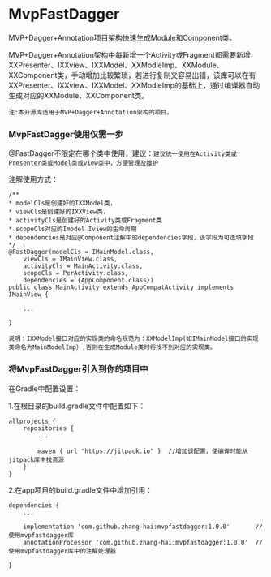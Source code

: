 # MvpFastDagger
MVP+Dagger+Annotation项目架构快速生成Module和Component类。

MVP+Dagger+Annotation架构中每新增一个Activity或Fragment都需要新增XXPresenter、IXXview、IXXModel、XXModleImp、XXModule、XXComponent类，手动增加比较繁琐，若进行复制又容易出错，该库可以在有XXPresenter、IXXview、IXXModel、XXModleImp的基础上，通过编译器自动生成对应的XXModule、XXComponent类。

``注:本开源库适用于MVP+Dagger+Annotation架构的项目。``

### MvpFastDagger使用仅需一步 ###

@FastDagger不限定在哪个类中使用，建议：`` 建议统一使用在Activity类或Presenter类或Model类或view类中，方便管理及维护 ``

注解使用方式：
    
	/**
	* modelCls是创建好的IXXModel类，
	* viewCls是创建好的IXXView类，
	* activityCls是创建好的Activity类或Fragment类
	* scopeCls对应的Imodel Iview的生命周期
	* dependencies是对应@Component注解中的dependencies字段，该字段为可选填字段
	*/
	@FastDagger(modelCls = IMainModel.class,
        viewCls = IMainView.class,
        activityCls = MainActivity.class,
        scopeCls = PerActivity.class,
        dependencies = {AppComponent.class})
	public class MainActivity extends AppCompatActivity implements IMainView {
		
		...

	}

`` 说明：IXXModel接口对应的实现类的命名规范为：XXModelImp(如IMainModel接口的实现类命名为MainModelImp）,否则在生成Module类时将找不到对应的实现类。 ``

### 将MvpFastDagger引入到你的项目中 ###

在Gradle中配置设置：

1.在根目录的build.gradle文件中配置如下：
	
	allprojects {
    	repositories {
    	    ...
    	    
    	    maven { url "https://jitpack.io" }  //增加该配置，使编译时能从jitpack库中找资源
    	}
	}

2.在app项目的build.gradle文件中增加引用：

	dependencies {
		...
		
		implementation 'com.github.zhang-hai:mvpfastdagger:1.0.0'		//使用mvpfastdagger库
    	annotationProcessor 'com.github.zhang-hai:mvpfastdagger:1.0.0'	//使用mvpfastdagger库中的注解处理器
		
	}



